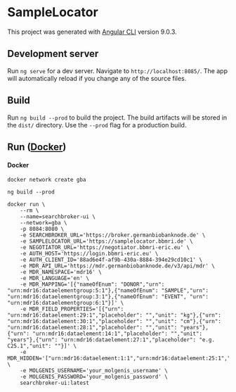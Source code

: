 # SampleLocator

This project was generated with [Angular CLI](https://github.com/angular/angular-cli) version 9.0.3.

## Development server

Run `ng serve` for a dev server. Navigate to `http://localhost:8085/`. The app will automatically reload if you change any of the source files.

## Build

Run `ng build --prod` to build the project. The build artifacts will be stored in the `dist/` directory. Use the `--prod` flag for a production build.

## Run ([Docker](#docker))
#### Docker

    docker network create gba
    
    ng build --prod
    
    docker run \
        --rm \
        --name=searchbroker-ui \
        --network=gba \
        -p 8084:8080 \
        -e SEARCHBROKER_URL='https://broker.germanbiobanknode.de' \
        -e SAMPLELOCATOR_URL='https://samplelocator.bbmri.de' \
        -e NEGOTIATOR_URL='https://negotiator.bbmri-eric.eu' \
        -e AUTH_HOST='https://login.bbmri-eric.eu' \
        -e AUTH_CLIENT_ID='88ad6e4f-af9b-430a-8884-394e29cd10c1' \
        -e MDR_API_URL='https://mdr.germanbiobanknode.de/v3/api/mdr' \
        -e MDR_NAMESPACE='mdr16' \
        -e MDR_LANGUAGE='en' \
        -e MDR_MAPPING='[{"nameOfEnum": "DONOR","urn": "urn:mdr16:dataelementgroup:5:1"},{"nameOfEnum": "SAMPLE","urn": "urn:mdr16:dataelementgroup:3:1"},{"nameOfEnum": "EVENT", "urn": "urn:mdr16:dataelementgroup:6:1"}]' \
        -e MDR_FIELD_PROPERTIES='[{"urn": "urn:mdr16:dataelement:29:1","placeholder": "","unit": "kg"},{"urn": "urn:mdr16:dataelement:30:1","placeholder": "","unit": "cm"},{"urn": "urn:mdr16:dataelement:28:1","placeholder": "","unit": "years"},{"urn": "urn:mdr16:dataelement:14:1","placeholder": "","unit": "years"},{"urn": "urn:mdr16:dataelement:27:1","placeholder": "e.g. C25.1","unit": ""}]' \
        -e MDR_HIDDEN='["urn:mdr16:dataelement:1:1","urn:mdr16:dataelement:25:1","urn:mdr16:dataelement:34:1","urn:mdr16:dataelement:18:1","urn:mdr16:dataelement:11:1","urn:mdr16:dataelement:19:1","urn:mdr16:dataelement:30:1","urn:mdr16:dataelement:4:1","urn:mdr16:dataelement:21:1","urn:mdr16:dataelement:22:1","urn:mdr16:dataelement:24:1","urn:mdr16:dataelement:13:1"]' \
        -e MOLGENIS_USERNAME='your_molgenis_username' \
        -e MOLGENIS_PASSWORD='your_molgenis_password' \
        searchbroker-ui:latest

